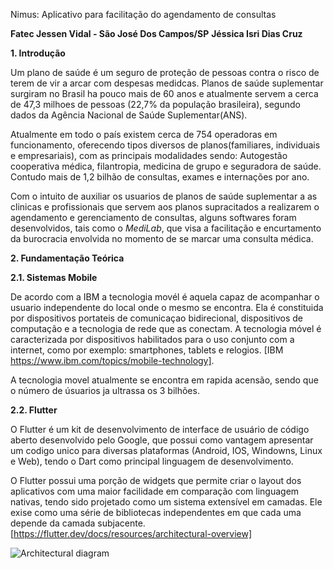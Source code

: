 Nimus: Aplicativo para facilitação do agendamento de consultas


**Fatec Jessen Vidal - São José Dos Campos/SP**
**Jéssica Isri Dias Cruz**

**1. Introdução**


Um plano de saúde é um seguro de proteção de pessoas contra o risco de terem de vir a arcar com despesas medidcas. 
Planos de saúde suplementar surgiram no Brasil ha pouco mais de 60 anos e atualmente servem a cerca de 47,3 milhoes de pessoas (22,7% da população brasileira), segundo dados da Agência Nacional de Saúde Suplementar(ANS). 


Atualmente em todo o país existem cerca de 754 operadoras em funcionamento, oferecendo tipos diversos de planos(familiares, individuais e empresariais), com as principais modalidades sendo: Autogestão cooperativa médica, filantropia, medicina de grupo e seguradora de saúde. 
Contudo mais de 1,2 bilhão de consultas, exames e internações por ano.


Com o intuito de auxiliar os usuarios de planos de saúde suplementar a as clinicas e profissionais que servem  aos planos supracitados a realizarem o agendamento e gerenciamento de consultas, alguns softwares foram desenvolvidos, tais como  o *MediLab*, que visa a facilitação e encurtamento da burocracia envolvida no momento de se marcar uma consulta médica.


**2. Fundamentação Teórica**


**2.1. Sistemas Mobile**


De acordo com a IBM a tecnologia movél é aquela capaz de acompanhar o usuario independente do local onde o mesmo se encontra. Ela é constituida por dispositivos portateis de comunicaçao bidirecional, dispositivos de computação e a tecnologia de rede que as conectam.
A tecnologia móvel é caracterizada por dispositivos habilitados para o uso conjunto com a internet, como por exemplo: smartphones, tablets e relogios. [IBM https://www.ibm.com/topics/mobile-technology].




A tecnologia movel atualmente se encontra em rapida acensão, sendo que o número  de úsuarios ja ultrassa os 3 bilhões.



**2.2. Flutter**

O Flutter é um kit de desenvolvimento de interface de usuário de código aberto desenvolvido pelo Google, que possui como vantagem apresentar um codigo unico para diversas plataformas (Android, IOS, Windowns, Linux e Web), tendo o Dart como principal linguagem de desenvolvimento.

O Flutter possui uma porção de widgets que permite criar o layout dos aplicativos com uma maior facilidade em comparação com linguagem nativas, tendo sido projetado como um sistema extensível em camadas. Ele exise como uma série de bibliotecas independentes em que cada uma depende da camada subjacente. [https://flutter.dev/docs/resources/architectural-overview]

![Architectural
diagram](https://flutter.dev/images/arch-overview/archdiagram.png)
